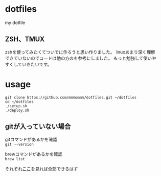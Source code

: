 # dotfiles
my dotfile

## ZSH、TMUX
zshを使ってみたくてついでに作ろうと思い作りました。
linuxあまり深く理解できていないのでコードは他の方のを参考にしました。
もっと勉強して使いやすくしていきたいです。

# usage  
  
``` terminal
git clone https://github.com/mmmommm/dotfiles.git ~/dotfiles
cd ~/dotfiles
./setup.sh
./deploy.sh
```  
  
## gitが入っていない場合  
  
gitコマンドがあるかを確認  
`git --version`  
  
brewコマンドがあるかを確認  
`brew list`  
  
それぞれ[ここ](https://tracpath.com/bootcamp/git-install-to-mac.html)を見れば全部できるはず  